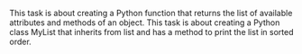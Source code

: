 This task is about creating a Python function that returns the list of available attributes and methods of an object.
This task is about creating a Python class MyList that inherits from list and has a method to print the list in sorted order.
